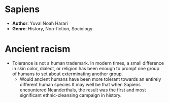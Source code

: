 # Sapiens
- **Author**: Yuval Noah Harari 
- **Genre**: History, Non-fiction, Sociology 

# Ancient racism
- Tolerance is not a human trademark. In modern times, a small difference in skin color, dialect, or religion has been enough to prompt one group of humans to set about exterminating another group.
	-  Would ancient humans have been more tolerant towards an entirely different human species It may well be that when Sapiens encountered Neanderthals, the result was the first and most significant ethnic-cleansing campaign in history.